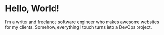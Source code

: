 # Hello, World!

I’m a writer and freelance software engineer who makes awesome websites for my clients. Somehow, everything I touch turns into a DevOps project.
